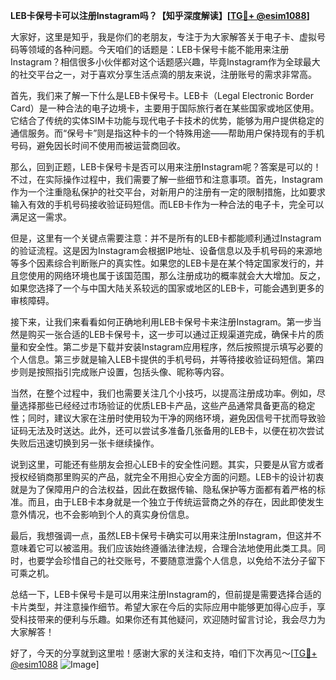 **LEB卡保号卡可以注册Instagram吗？【知乎深度解读】[[TG💪+ @esim1088](https://t.me/s/esim1088)]**

大家好，这里是知乎，我是你们的老朋友，专注于为大家解答关于电子卡、虚拟号码等领域的各种问题。今天咱们的话题是：LEB卡保号卡能不能用来注册Instagram？相信很多小伙伴都对这个话题感兴趣，毕竟Instagram作为全球最大的社交平台之一，对于喜欢分享生活点滴的朋友来说，注册账号的需求非常高。

首先，我们来了解一下什么是LEB卡保号卡。LEB卡（Legal Electronic Border Card）是一种合法的电子边境卡，主要用于国际旅行者在某些国家或地区使用。它结合了传统的实体SIM卡功能与现代电子卡技术的优势，能够为用户提供稳定的通信服务。而“保号卡”则是指这种卡的一个特殊用途——帮助用户保持现有的手机号码，避免因长时间不使用而被运营商回收。

那么，回到正题，LEB卡保号卡是否可以用来注册Instagram呢？答案是可以的！不过，在实际操作过程中，我们需要了解一些细节和注意事项。首先，Instagram作为一个注重隐私保护的社交平台，对新用户的注册有一定的限制措施，比如要求输入有效的手机号码接收验证码短信。而LEB卡作为一种合法的电子卡，完全可以满足这一需求。

但是，这里有一个关键点需要注意：并不是所有的LEB卡都能顺利通过Instagram的验证流程。这是因为Instagram会根据IP地址、设备信息以及手机号码的来源地等多个因素综合判断账户的真实性。如果您的LEB卡是在某个特定国家发行的，并且您使用的网络环境也属于该国范围，那么注册成功的概率就会大大增加。反之，如果您选择了一个与中国大陆关系较远的国家或地区的LEB卡，可能会遇到更多的审核障碍。

接下来，让我们来看看如何正确地利用LEB卡保号卡来注册Instagram。第一步当然是购买一张合适的LEB卡保号卡，这一步可以通过正规渠道完成，确保卡片的质量和安全性。第二步是下载并安装Instagram应用程序，然后按照提示填写必要的个人信息。第三步就是输入LEB卡提供的手机号码，并等待接收验证码短信。第四步则是按照指引完成账户设置，包括头像、昵称等内容。

当然，在整个过程中，我们也需要关注几个小技巧，以提高注册成功率。例如，尽量选择那些已经经过市场验证的优质LEB卡产品，这些产品通常具备更高的稳定性；同时，建议大家在注册时使用较为干净的网络环境，避免因信号干扰而导致验证码无法及时送达。此外，还可以尝试多准备几张备用的LEB卡，以便在初次尝试失败后迅速切换到另一张卡继续操作。

说到这里，可能还有些朋友会担心LEB卡的安全性问题。其实，只要是从官方或者授权经销商那里购买的产品，就完全不用担心安全方面的问题。LEB卡的设计初衷就是为了保障用户的合法权益，因此在数据传输、隐私保护等方面都有着严格的标准。而且，由于LEB卡本身就是一个独立于传统运营商之外的存在，因此即使发生意外情况，也不会影响到个人的真实身份信息。

最后，我想强调一点，虽然LEB卡保号卡确实可以用来注册Instagram，但这并不意味着它可以被滥用。我们应该始终遵循法律法规，合理合法地使用此类工具。同时，也要学会珍惜自己的社交账号，不要随意泄露个人信息，以免给不法分子留下可乘之机。

总结一下，LEB卡保号卡是可以用来注册Instagram的，但前提是需要选择合适的卡片类型，并注意操作细节。希望大家在今后的实际应用中能够更加得心应手，享受科技带来的便利与乐趣。如果你还有其他疑问，欢迎随时留言讨论，我会尽力为大家解答！

好了，今天的分享就到这里啦！感谢大家的关注和支持，咱们下次再见～[[TG💪+ @esim1088](https://t.me/s/esim1088) ![Image](https://i.postimg.cc/4NQfJmqS/Snipaste-2025-05-13-00-14-12.png)]